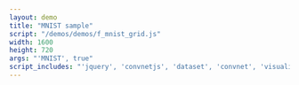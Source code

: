 ```yaml
---
layout: demo
title: "MNIST sample"
script: "/demos/demos/f_mnist_grid.js"
width: 1600
height: 720
args: "'MNIST', true"
script_includes: "'jquery', 'convnetjs', 'dataset', 'convnet', 'visualizer'"
---
```



